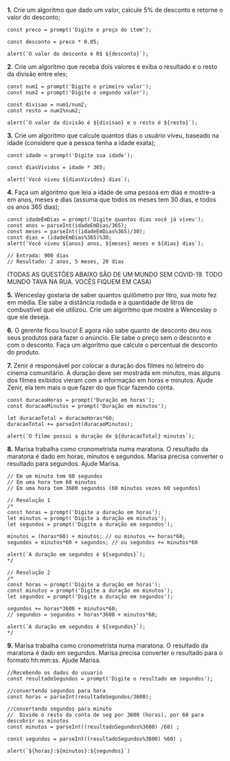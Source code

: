 **1.** Crie um algoritmo que dado um valor, calcule 5% de desconto e retorne o valor do desconto;
```
const preco = prompt('Digite o preço do item');

const desconto = preco * 0.05;

alert(`O valor do desconto é R$ ${desconto}`);
```

**2.** Crie um algoritmo que receba dois valores e exiba o resultado e o resto da divisão entre eles;
```
const num1 = prompt('Digite o primeiro valor');
const num2 = prompt('Digite o segundo valor');

const divisao = num1/num2;
const resto = num1%num2;

alert(`O valor da divisão é ${divisao} e o resto é ${resto}`);
```

**3.** Crie um algoritmo que calcule quantos dias o usuário viveu, baseado na idade (considere que a pessoa tenha a idade exata);
```
const idade = prompt('Digite sua idade');

const diasVividos = idade * 365;

alert(`Você viveu ${diasVividos} dias`);
```

**4.** Faça um algoritmo que leia a idade de uma pessoa em dias e mostre-a em anos, meses e dias (assuma que todos os meses tem 30 dias, e todos os anos 365 dias);
```
const idadeEmDias = prompt('Digite quantos dias você já viveu');
const anos = parseInt(idadeEmDias/365);
const meses = parseInt((idadeEmDias%365)/30);
const dias = (idadeEmDias%365)%30;
alert(`Você viveu ${anos} anos, ${meses} meses e ${dias} dias`);

// Entrada: 900 dias
// Resultado: 2 anos, 5 meses, 20 dias
```
(TODAS AS QUESTÕES ABAIXO SÃO DE UM MUNDO SEM COVID-19. TODO MUNDO TAVA NA RUA. VOCÊS FIQUEM EM CASA)

**5.** Wenceslay gostaria de saber quantos quilômetro por litro, sua moto fez em média. Ele sabe a distância rodada e a quantidade de litros de combustível que ele utilizou. Crie um algoritmo que mostre a Wenceslay o que ele deseja.

**6.** O gerente ficou louco! E agora não sabe quanto de desconto deu nos seus produtos para fazer o anúncio. Ele sabe o preço sem o desconto e com o desconto. Faça um algoritmo que calcule o percentual de desconto do produto.

**7.** Zenir é responsável por colocar a duração dos filmes no letreiro do cinema comunitário. A duração deve ser mostrada em minutos, mas alguns dos filmes exibidos vieram com a informação em horas e minutos. Ajude Zenir, ela tem mais o que fazer do que ficar fazendo conta.
```
const duracaoHoras = prompt('Duração em horas');
const duracaoMinutos = prompt('Duração em minutos');

let duracaoTotal = duracaoHoras*60;
duracaoTotal += parseInt(duracaoMinutos);

alert(`O filme possui a duração de ${duracaoTotal} minutos`);
```

**8.** Marisa trabalha como cronometrista numa maratona. 
O resultado da maratona é dado em horas, minutos e segundos.
Marisa precisa converter o resultado para segundos. Ajude Marisa.

```
// Em um minuto tem 60 segundos
// Em uma hora tem 60 minutos
// Em uma hora tem 3600 segundos (60 minutos vezes 60 segundos)

// Resolução 1
/* 
const horas = prompt('Digite a duração em horas');
let minutos = prompt('Digite a duração em minutos');
let segundos = prompt('Digite a duração em segundos');

minutos = (horas*60) + minutos; // ou minutos += horas*60;
segundos = minutos*60 + segundos; // ou segundos += minutos*60

alert(`A duração em segundos é ${segundos}`);
*/

// Resolução 2
/*
const horas = prompt('Digite a duração em horas');
const minutos = prompt('Digite a duração em minutos');
let segundos = prompt('Digite a duração em segundos');

segundos += horas*3600 + minutos*60;
// segundos = segundos + horas*3600 + minutos*60;

alert(`A duração em segundos é ${segundos}`);
*/
```

**9.** Marisa trabalha como cronometrista numa maratona. O resultado da maratona é dado em segundos. Marisa precisa converter o resultado para o formato hh:mm:ss. Ajude Marisa.
```
//Recebendo os dados do usuario
const resultadoSegundos = prompt('Digite o resultado em segundos');

//convertendo segundos para hora
const horas = parseInt(resultadoSegundos/3600);

//convertendo segundos para minuto
//  Divide o resto da conta de seg por 3600 (horas), por 60 para descobrir os minutos
const minutos = parseInt((resultadoSegundos%3600) /60) ;

const segundos = parseInt((resultadoSegundos%3600) %60) ;

alert(`${horas}:${minutos}:${segundos}`)
```